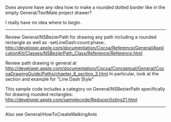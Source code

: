 Does anyone have any idea how to make a rounded dotted border like in the empty General/TextMate project drawer?

I really have no idea where to begin.

----
Review General/NSBezierPath for drawing any path including a rounded rectangle as well as -setLineDash:count:phase:. http://developer.apple.com/documentation/Cocoa/Reference/General/ApplicationKit/Classes/NSBezierPath_Class/Reference/Reference.html

Review path drawing in general at 
http://developer.apple.com/documentation/Cocoa/Conceptual/General/CocoaDrawingGuide/Paths/chapter_6_section_3.html
In particular, look at the section and example for "Line Dash Style"

This sample code includes a category on General/NSBezierPath specifically for drawing rounded rectangles:
http://developer.apple.com/samplecode/Reducer/listing21.html

----

Also see General/HowToCreateWalkingAnts